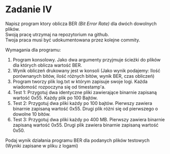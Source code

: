 # Zadanie IV

Napisz program ktory oblicza BER _(Bit Error Rate)_ dla dwóch dowolnych plików.  
Swoją pracę utrzymaj na repozytorium na github.   
Twoja praca musi być udokumentowana przez kolejne commity.  


Wymagania dla programu:

1. Program konsolowy. Jako dwa argumenty przyjmuje ścieżki do plików dla których oblicza wartość BER.
2. Wynik obliczeń drukowany jest w konsoli (Jako wynik podajemy: Ilość porównanych bitów, ilość różnych bitów, wynik BER, czas obliczeń)
3. Program tworzy plik log.txt w którym zapisuje swoje logi. Każda wiadomość rozpoczyna się od timestamp'a.
4. Test 1: Przygotuj dwa identyczne pliki zawierające binarnie zapisaną wartość 0x55. Każdy plik po 100 Bajtów.
5. Test 2: Przygotuj dwa pliki każdy po 100 bajtów. Pierwszy zawiera binarnie zapisaną wartość 0x55. Drugi plik różni się od pierwszego o dowolne 10 bitów.
6. Test 3: Przygotuj dwa pliki każdy po 400 MB. Pierwszy zawiera binarnie zapisaną wartość 0x55. Drugi plik zawiera binarnie zapisaną wartość 0x50.

Podaj wynik działania programu BER dla podanych plików testowych (Wyniki zapisane w pliku z logami) 